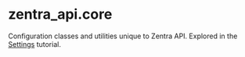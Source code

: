 # zentra_api.core

Configuration classes and utilities unique to Zentra API. Explored in the [Settings](../tutorial/settings.md) tutorial.
